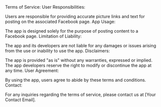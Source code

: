 Terms of Service:
User Responsibilities:

Users are responsible for providing accurate picture links and text for posting on the associated Facebook page.
App Usage:

The app is designed solely for the purpose of posting content to a Facebook page.
Limitation of Liability:

The app and its developers are not liable for any damages or issues arising from the use or inability to use the app.
Disclaimers:

The app is provided "as is" without any warranties, expressed or implied.
The app developers reserve the right to modify or discontinue the app at any time.
User Agreement:

By using the app, users agree to abide by these terms and conditions.
Contact:

For any inquiries regarding the terms of service, please contact us at [Your Contact Email].
